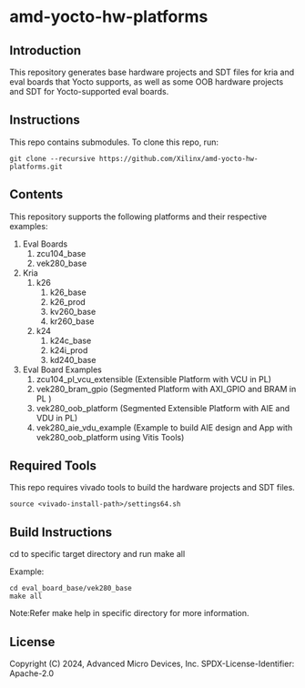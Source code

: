 # amd-yocto-hw-platforms

## Introduction

This repository generates base hardware projects and SDT files for kria and eval boards that Yocto supports, as well as some OOB hardware projects and SDT for Yocto-supported eval boards.

## Instructions

This repo contains submodules. To clone this repo, run:

```
git clone --recursive https://github.com/Xilinx/amd-yocto-hw-platforms.git
```

## Contents

This repository supports the following platforms and their respective examples:

1. Eval Boards
    1. zcu104_base
    2. vek280_base
2. Kria
    1. k26
        1. k26_base
        2. k26_prod
        3. kv260_base
        4. kr260_base
    2. k24
        1. k24c_base
        2. k24i_prod
        3. kd240_base
3. Eval Board Examples
    1. zcu104_pl_vcu_extensible	(Extensible Platform with VCU in PL)
    2. vek280_bram_gpio		(Segmented Platform with AXI_GPIO and BRAM in PL )
    3. vek280_oob_platform		(Segmented Extensible Platform with AIE and VDU in PL)
    4. vek280_aie_vdu_example		(Example to build AIE design and App with vek280_oob_platform using Vitis Tools)

## Required Tools

This repo requires vivado tools to build the hardware projects and SDT files.

```
source <vivado-install-path>/settings64.sh
```

## Build Instructions

cd to specific target directory and run make all

Example:

```
cd eval_board_base/vek280_base
make all
```

Note:Refer make help in specific directory for more information.

## License

Copyright (C) 2024, Advanced Micro Devices, Inc.
SPDX-License-Identifier: Apache-2.0

